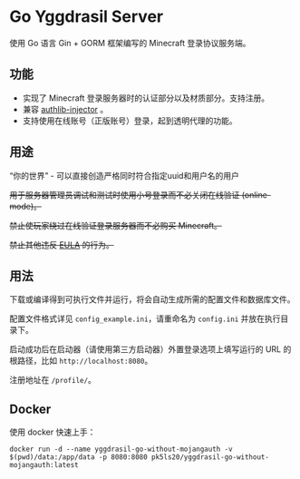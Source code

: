 # Go Yggdrasil Server

使用 Go 语言 Gin + GORM 框架编写的 Minecraft 登录协议服务端。

## 功能

+ 实现了 Minecraft 登录服务器时的认证部分以及材质部分。支持注册。
+ 兼容 [authlib-injector](https://github.com/yushijinhun/authlib-injector) 。
+ 支持使用在线账号（正版账号）登录，起到透明代理的功能。

## 用途
“你的世界” - 可以直接创造严格同时符合指定uuid和用户名的用户

~~用于服务器管理员调试和测试时使用小号登录而不必关闭在线验证 (online-mode)。~~

~~禁止使玩家绕过在线验证登录服务器而不必购买 Minecraft。~~

~~禁止其他违反 [EULA](https://account.mojang.com/documents/minecraft_eula) 的行为。~~

## 用法

下载或编译得到可执行文件并运行，将会自动生成所需的配置文件和数据库文件。

配置文件格式详见 `config_example.ini`，请重命名为 `config.ini` 并放在执行目录下。

启动成功后在启动器（请使用第三方启动器）外置登录选项上填写运行的 URL 的根路径，比如 `http://localhost:8080`。

注册地址在 `/profile/`。

## Docker

使用 docker 快速上手：

```shell
docker run -d --name yggdrasil-go-without-mojangauth -v $(pwd)/data:/app/data -p 8080:8080 pk5ls20/yggdrasil-go-without-mojangauth:latest
```
